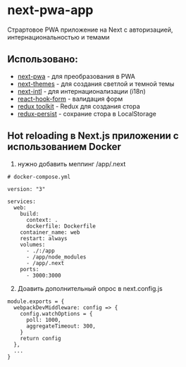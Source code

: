 # next-pwa-app

Страртовое PWA приложение на Next с авторизацией, интернациональностью и темами

## Использовано:

- [next-pwa](https://www.npmjs.com/package/next-pwa) - для преобразования в PWA
- [next-themes](https://www.npmjs.com/package/next-themes) - для создания светлой и темной темы
- [next-intl](https://next-intl-docs.vercel.app/docs/getting-started) - для интернационализации (i18n)
- [react-hook-form](https://www.react-hook-form.com/) - валидация форм
- [redux toolkit](https://redux-toolkit.js.org/) - Redux для создания стора
- [redux-persist](https://www.npmjs.com/package/redux-persist) - сохрание стора в LocalStorage

## Hot reloading в Next.js приложении с использованием Docker

1. нужно добавить меппинг /app/.next
```
# docker-compose.yml

version: "3"

services:
  web:
    build:
      context: .
      dockerfile: Dockerfile
    container_name: web
    restart: always
    volumes:
      - ./:/app
      - /app/node_modules
      - /app/.next
    ports:
      - 3000:3000
```
2. Доавить дополнительный опрос в next.config.js
```
module.exports = {
  webpackDevMiddleware: config => {
    config.watchOptions = {
      poll: 1000,
      aggregateTimeout: 300,
    }
    return config
  },
  ...
}
```
